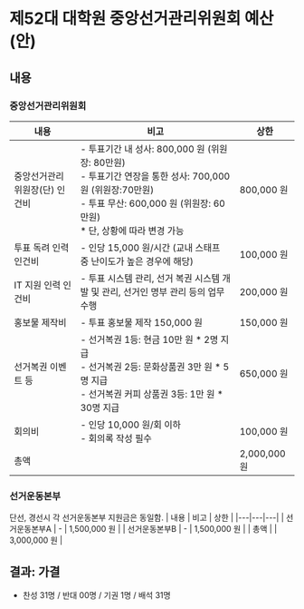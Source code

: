 제52대 대학원 중앙선거관리위원회 예산(안)
===

## 내용

### 중앙선거관리위원회 

| 내용 | 비고 | 상한 | 
|---|---|---|
| 중앙선거관리위원장(단) 인건비 | - 투표기간 내 성사: 800,000 원 (위원장: 80만원) <br>- 투표기간 연장을 통한 성사: 700,000 원 (위원장:70만원) <br>- 투표 무산: 600,000 원 (위원장: 60만원) <br> * 단, 상황에 따라 변경 가능 | 800,000 원 | 
| 투표 독려 인력 인건비 | - 인당 15,000 원/시간 (교내 스태프 중 난이도가 높은 경우에 해당) | 100,000 원 | 
| IT 지원 인력 인건비 | - 투표 시스템 관리, 선거 복권 시스템 개발 및 관리, 선거인 명부 관리 등의 업무 수행 | 200,000 원 | 
| 홍보물 제작비 | - 투표 홍보물 제작 150,000 원 | 150,000 원 | 
| 선거복권 이벤트 등 | - 선거복권 1등: 현금 10만 원 * 2명 지급<br> - 선거복권 2등: 문화상품권 3만 원 * 5명 지급<br> - 선거복권 커피 상품권 3등: 1만 원 * 30명 지급 | 650,000 원 | 
| 회의비 | - 인당 10,000 원/회 이하<br>- 회의록 작성 필수 | 100,000 원 | 
| 총액 | | 2,000,000 원 | 

### 선거운동본부
단선, 경선시 각 선거운동본부 지원금은 동일함.
| 내용 | 비고 | 상한 | 
|---|---|---|
| 선거운동본부A | - | 1,500,000 원 | 
| 선거운동본부B | - | 1,500,000 원 | 
| 총액 | | 3,000,000 원 | 

## 결과: 가결
- 찬성 31명 / 반대 00명 / 기권 1명 / 배석 31명

